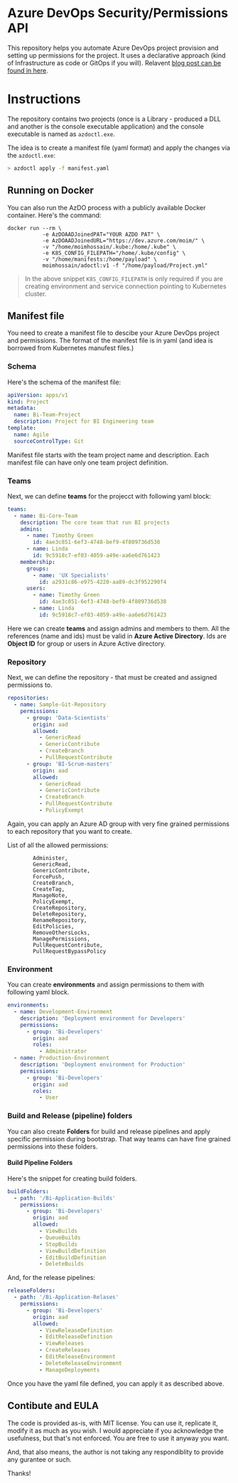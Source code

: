 # Azure DevOps Security/Permissions API 

This repository helps you automate Azure DevOps project provision and setting up permissions for the project. It uses a declarative approach (kind of Infrastructure as code or GitOps if you will). Relavent [blog post can be found in here](https://moimhossain.com/2020/10/10/azure-devops-security-permissions-rest-api/).


# Instructions

The repository contains two projects (once is a Library - produced a DLL and another is the console executable application) and the console executable is named as ```azdoctl.exe```.

The idea is to create a manifest file (yaml format) and apply the changes via the ```azdoctl.exe```:

```bash
> azdoctl apply -f manifest.yaml
```

## Running on Docker

You can also run the AzDO process with a publicly available Docker container. Here's the command:

```
docker run --rm \
           -e AzDOAADJoinedPAT="YOUR AZDO PAT" \
           -e AzDOAADJoinedURL="https://dev.azure.com/moim/" \
           -v "/home/moimhossain/.kube:/home/.kube" \
           -e K8S_CONFIG_FILEPATH="/home/.kube/config" \
           -v "/home/manifests:/home/payload" \
           moimhossain/adoctl:v1 -f "/home/payload/Project.yml"
```

> In the above snippet ```K8S_CONFIG_FILEPATH``` is only required if you are creating environment and service connection pointing to Kubernetes cluster.

## Manifest file
You need to create a manifest file to descibe your Azure DevOps project and permissions. The format of the manifest file is in yaml (and idea is borrowed from Kubernetes manufest files.)

### Schema
Here's the schema of the manifest file:

```yaml
apiVersion: apps/v1
kind: Project
metadata:
  name: Bi-Team-Project
  description: Project for BI Engineering team
template:
  name: Agile
  sourceControlType: Git  
```

Manifest file starts with the team project name and description. Each manifest file can have only one team project
definition. 

### Teams
Next, we can define **teams** for the projecct with following yaml block:
```yaml
teams:
  - name: Bi-Core-Team
    description: The core team that run BI projects
    admins:
      - name: Timothy Green
        id: 4ae3c851-6ef3-4748-bef9-4f809736d538
      - name: Linda
        id: 9c5918c7-ef03-4059-a49e-aa6e6d761423
    membership:
      groups:
        - name: 'UX Specialists'
          id: a2931c86-e975-4220-aa89-dc3f952290f4
      users:
        - name: Timothy Green
          id: 4ae3c851-6ef3-4748-bef9-4f809736d538
        - name: Linda
          id: 9c5918c7-ef03-4059-a49e-aa6e6d761423
``` 
Here we can create **teams** and assign admins and members to them. All the references (name and ids) must be valid in **Azure Active Directory**. Ids are **Object ID** for group or users in Azure Active directory.

### Repository

Next, we can define the repository - that must be created and assigned permissions to.

```yaml
repositories:
  - name: Sample-Git-Repository
    permissions:
      - group: 'Data-Scientists'
        origin: aad
        allowed:
          - GenericRead
          - GenericContribute
          - CreateBranch
          - PullRequestContribute
      - group: 'BI-Scrum-masters'
        origin: aad
        allowed:
          - GenericRead
          - GenericContribute
          - CreateBranch
          - PullRequestContribute
          - PolicyExempt
```

Again, you can apply an Azure AD group with very fine grained permissions to each repository that you want to create.

List of all the allowed permissions:
```
        Administer,
        GenericRead,
        GenericContribute,
        ForcePush,
        CreateBranch,
        CreateTag, 
        ManageNote,    
        PolicyExempt,   
        CreateRepository, 
        DeleteRepository,
        RenameRepository,
        EditPolicies,
        RemoveOthersLocks,
        ManagePermissions,
        PullRequestContribute,
        PullRequestBypassPolicy
```

### Environment

You can create **environments** and assign permissions to them with following yaml block.

```yaml
environments:
  - name: Development-Environment
    description: 'Deployment environment for Developers'
    permissions:
      - group: 'Bi-Developers'
        origin: aad
        roles: 
          - Administrator
  - name: Production-Environment
    description: 'Deployment environment for Production'
    permissions:
      - group: 'Bi-Developers'
        origin: aad
        roles: 
          - User          
```

### Build and Release (pipeline) folders

You can also create **Folders** for build and release pipelines and apply specific permission during bootstrap. That way teams can have fine grained permissions into these folders.

#### Build Pipeline Folders

Here's the snippet for creating build folders.

```yaml
buildFolders:
  - path: '/Bi-Application-Builds'
    permissions:
      - group: 'Bi-Developers'
        origin: aad
        allowed:
          - ViewBuilds
          - QueueBuilds
          - StopBuilds
          - ViewBuildDefinition
          - EditBuildDefinition
          - DeleteBuilds
``` 

And, for the release pipelines:

```yaml
releaseFolders:
  - path: '/Bi-Application-Relases'
    permissions:
      - group: 'Bi-Developers'
        origin: aad
        allowed:
          - ViewReleaseDefinition
          - EditReleaseDefinition
          - ViewReleases
          - CreateReleases
          - EditReleaseEnvironment
          - DeleteReleaseEnvironment
          - ManageDeployments
```

Once you have the yaml file defined, you can apply it as described above.

## Contibute and EULA

The code is provided as-is, with MIT license. You can use it, replicate it, modify it as much as you wish. I would appreciate if you acknowledge the usefulness, but that's not enforced. You are free to use it anyway you want.

And, that also means, the author is not taking any respondiblity to provide any gurantee or such.

Thanks!


